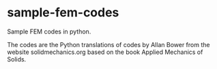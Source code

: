 # sample-fem-codes


Sample FEM codes in python.

The codes are the Python translations of codes by Allan Bower from the website
solidmechanics.org based on the book Applied Mechanics of Solids.


